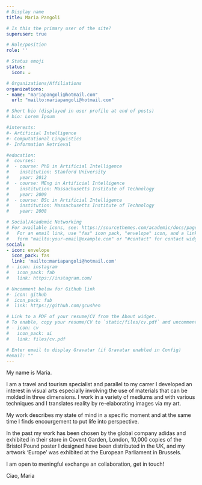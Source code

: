 ```yaml
---
# Display name
title: Maria Pangoli

# Is this the primary user of the site?
superuser: true

# Role/position
role: ''

# Status emoji
status:
  icon: ☕️

# Organizations/Affiliations
organizations:
- name: "mariapangoli@hotmail.com"
  url: "mailto:mariapangoli@hotmail.com"

# Short bio (displayed in user profile at end of posts)
# bio: Lorem Ipsum

#interests:
#- Artificial Intelligence
#- Computational Linguistics
#- Information Retrieval

#education:
#  courses:
#  - course: PhD in Artificial Intelligence
#    institution: Stanford University
#    year: 2012
#  - course: MEng in Artificial Intelligence
#    institution: Massachusetts Institute of Technology
#    year: 2009
#  - course: BSc in Artificial Intelligence
#    institution: Massachusetts Institute of Technology
#    year: 2008

# Social/Academic Networking
# For available icons, see: https://sourcethemes.com/academic/docs/page-builder/#icons
#   For an email link, use "fas" icon pack, "envelope" icon, and a link in the
#   form "mailto:your-email@example.com" or "#contact" for contact widget.
social:
- icon: envelope
  icon_pack: fas
  link: 'mailto:mariapangoli@hotmail.com'  
# - icon: instagram
#   icon_pack: fab
#   link: https://instagram.com/

# Uncomment below for Github link
#- icon: github
#  icon_pack: fab
#  link: https://github.com/gcushen

# Link to a PDF of your resume/CV from the About widget.
# To enable, copy your resume/CV to `static/files/cv.pdf` and uncomment the lines below.
# - icon: cv
#   icon_pack: ai
#   link: files/cv.pdf

# Enter email to display Gravatar (if Gravatar enabled in Config)
#email: ""
---
```

 My name is Maria.

I am a travel and tourism specialist and parallel to my carrer I developed an interest in visual arts especially involving the use of materials that can be molded in three dimensions. I work in a variety of mediums and with various techniques and I translates reality by re-elaborating images via my art.

My work describes my state of mind in a specific moment and at the same time I finds encourgement to put life into perspective.

In the past my work has been chosen by the global company adidas and exhibited in their store in Covent Garden, London, 10,000 copies of the  Bristol Pound poster I designed have been distributed in the UK, and my artwork ‘Europe’ was exhibited at the European Parliament in Brussels.

I am open to meningful exchange an collaboration, get in touch!

Ciao, Maria
